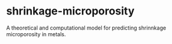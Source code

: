 # shrinkage-microporosity
A theoretical and computational model for predicting shrinnkage microporosity in metals.
